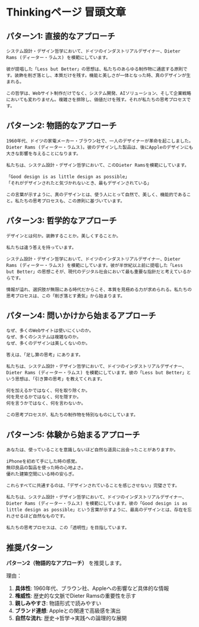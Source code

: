 # Thinkingページ 冒頭文章

## パターン1: 直接的なアプローチ
```
システム設計・デザイン哲学において、ドイツのインダストリアルデザイナー、Dieter Rams (ディーター・ラムス) を模範にしています。

彼が提唱した「Less but Better」の思想は、私たちのあらゆる制作物に通底する原則です。装飾を削ぎ落とし、本質だけを残す。機能と美しさが一体となった時、真のデザインが生まれる。

この哲学は、Webサイト制作だけでなく、システム開発、AIソリューション、そして企業戦略においても変わりません。複雑さを排除し、価値だけを残す。それが私たちの思考プロセスです。
```

## パターン2: 物語的なアプローチ
```
1960年代、ドイツの家電メーカー・ブラウン社で、一人のデザイナーが革命を起こしました。Dieter Rams (ディーター・ラムス)。彼のデザインした製品は、後にAppleのデザインにも大きな影響を与えることになります。

私たちは、システム設計・デザイン哲学において、このDieter Ramsを模範にしています。

「Good design is as little design as possible」
「それがデザインされたと気づかれないとき、最もデザインされている」

この言葉が示すように、真のデザインとは、使う人にとって自然で、美しく、機能的であること。私たちの思考プロセスも、この原則に基づいています。
```

## パターン3: 哲学的なアプローチ
```
デザインとは何か。装飾することか。美しくすることか。

私たちは違う答えを持っています。

システム設計・デザイン哲学において、ドイツのインダストリアルデザイナー、Dieter Rams (ディーター・ラムス) を模範にしています。彼が半世紀以上前に提唱した「Less but Better」の思想こそが、現代のデジタル社会において最も重要な指針だと考えているからです。

情報が溢れ、選択肢が無限にある時代だからこそ、本質を見極める力が求められる。私たちの思考プロセスは、この「削ぎ落とす勇気」から始まります。
```

## パターン4: 問いかけから始まるアプローチ
```
なぜ、多くのWebサイトは使いにくいのか。
なぜ、多くのシステムは複雑なのか。
なぜ、多くのデザインは美しくないのか。

答えは、「足し算の思考」にあります。

私たちは、システム設計・デザイン哲学において、ドイツのインダストリアルデザイナー、Dieter Rams (ディーター・ラムス) を模範にしています。彼の「Less but Better」という思想は、「引き算の思考」を教えてくれます。

何を加えるかではなく、何を取り除くか。
何を見せるかではなく、何を隠すか。
何を言うかではなく、何を言わないか。

この思考プロセスが、私たちの制作物を特別なものにしています。
```

## パターン5: 体験から始まるアプローチ
```
あなたは、使っていることを意識しないほど自然な道具に出会ったことがありますか。

iPhoneを初めて手にした時の感覚。
無印良品の製品を使った時の心地よさ。
優れた建築空間にいる時の安らぎ。

これらすべてに共通するのは、「デザインされていることを感じさせない」完璧さです。

私たちは、システム設計・デザイン哲学において、ドイツのインダストリアルデザイナー、Dieter Rams (ディーター・ラムス) を模範にしています。彼の「Good design is as little design as possible」という言葉が示すように、最高のデザインとは、存在を忘れさせるほど自然なものです。

私たちの思考プロセスは、この「透明性」を目指しています。
```

## 推奨パターン
**パターン2（物語的なアプローチ）** を推奨します。

理由：
1. **具体性**: 1960年代、ブラウン社、Appleへの影響など具体的な情報
2. **権威性**: 歴史的な文脈でDieter Ramsの重要性を示す
3. **親しみやすさ**: 物語形式で読みやすい
4. **ブランド連想**: Appleとの関連で高級感を演出
5. **自然な流れ**: 歴史→哲学→実践への論理的な展開 